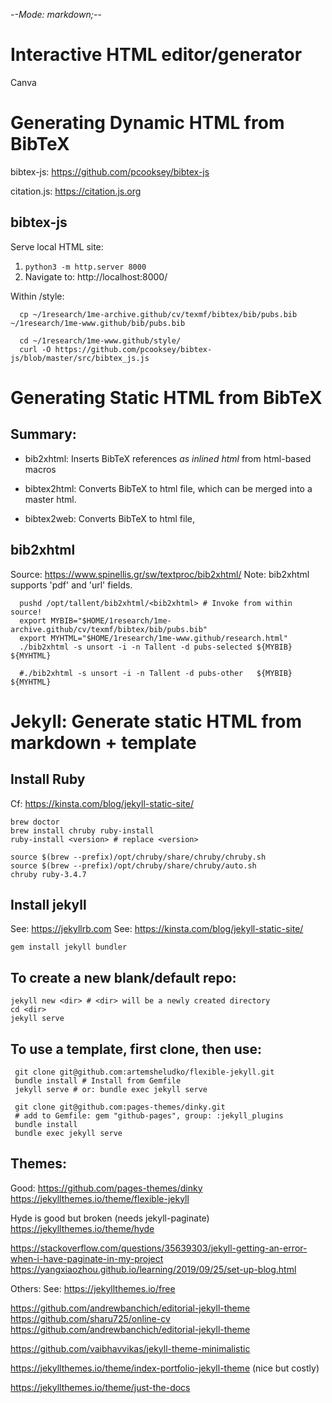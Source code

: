 -*-Mode: markdown;-*-

<meta name="robots" content="noindex, nofollow">

Interactive HTML editor/generator
=============================================================================

  Canva


Generating Dynamic HTML from BibTeX
=============================================================================

bibtex-js: https://github.com/pcooksey/bibtex-js

citation.js: https://citation.js.org


bibtex-js
----------------------------------------

Serve local HTML site:
  1. `python3 -m http.server 8000`
  2. Navigate to: http://localhost:8000/
  

Within <www>/style:
```
  cp ~/1research/1me-archive.github/cv/texmf/bibtex/bib/pubs.bib ~/1research/1me-www.github/bib/pubs.bib
  
  cd ~/1research/1me-www.github/style/
  curl -O https://github.com/pcooksey/bibtex-js/blob/master/src/bibtex_js.js
```


Generating Static HTML from BibTeX
=============================================================================

Summary:
----------------------------------------
- bib2xhtml:
  Inserts BibTeX references *as inlined html* from html-based macros

- bibtex2html:
  Converts BibTeX to html file, which can be merged into a master html.

- bibtex2web:
  Converts BibTeX to html file, 


bib2xhtml
----------------------------------------
  Source: https://www.spinellis.gr/sw/textproc/bib2xhtml/
  Note: bib2xhtml supports 'pdf' and 'url' fields.
  
```
  pushd /opt/tallent/bib2xhtml/<bib2xhtml> # Invoke from within source!
  export MYBIB="$HOME/1research/1me-archive.github/cv/texmf/bibtex/bib/pubs.bib"
  export MYHTML="$HOME/1research/1me-www.github/research.html"
  ./bib2xhtml -s unsort -i -n Tallent -d pubs-selected ${MYBIB} ${MYHTML}

  #./bib2xhtml -s unsort -i -n Tallent -d pubs-other   ${MYBIB} ${MYHTML}
```


Jekyll: Generate static HTML from markdown + template
=============================================================================

Install Ruby
----------------------------------------

Cf: https://kinsta.com/blog/jekyll-static-site/

  ```
  brew doctor
  brew install chruby ruby-install
  ruby-install <version> # replace <version>
  
  source $(brew --prefix)/opt/chruby/share/chruby/chruby.sh
  source $(brew --prefix)/opt/chruby/share/chruby/auto.sh
  chruby ruby-3.4.7
  ```

Install jekyll
----------------------------------------
  See: https://jekyllrb.com
  See: https://kinsta.com/blog/jekyll-static-site/

  `gem install jekyll bundler`
  


To create a new blank/default repo:
----------------------------------------

  ```
  jekyll new <dir> # <dir> will be a newly created directory
  cd <dir>
  jekyll serve
  ```

To use a template, first clone, then use:
----------------------------------------

 ```
  git clone git@github.com:artemsheludko/flexible-jekyll.git
  bundle install # Install from Gemfile
  jekyll serve # or: bundle exec jekyll serve
  
  git clone git@github.com:pages-themes/dinky.git
  # add to Gemfile: gem "github-pages", group: :jekyll_plugins
  bundle install
  bundle exec jekyll serve
  ```

Themes:
----------------------------------------

Good:
  https://github.com/pages-themes/dinky
  https://jekyllthemes.io/theme/flexible-jekyll


Hyde is good but broken (needs jekyll-paginate)
  https://jekyllthemes.io/theme/hyde 

  https://stackoverflow.com/questions/35639303/jekyll-getting-an-error-when-i-have-paginate-in-my-project
  https://yangxiaozhou.github.io/learning/2019/09/25/set-up-blog.html

Others: 
  See: https://jekyllthemes.io/free

  https://github.com/andrewbanchich/editorial-jekyll-theme
  https://github.com/sharu725/online-cv
  https://github.com/andrewbanchich/editorial-jekyll-theme

  https://github.com/vaibhavvikas/jekyll-theme-minimalistic

  https://jekyllthemes.io/theme/index-portfolio-jekyll-theme (nice but costly)

  https://jekyllthemes.io/theme/just-the-docs

